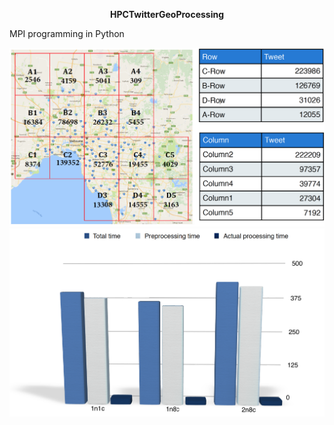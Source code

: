 <p align="center">
<b>HPCTwitterGeoProcessing</b>
</p>

MPI programming in Python 

<img src="https://github.com/jigar007/HPCTwitterGeoProcessing/blob/master/map.png">
<img src="https://github.com/jigar007/HPCTwitterGeoProcessing/blob/master/graph.png">
